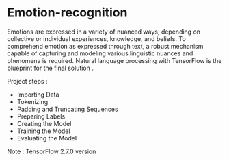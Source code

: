 # Emotion-recognition
Emotions are expressed in a variety of nuanced ways, depending on collective or individual experiences, knowledge, and beliefs. To comprehend emotion as expressed through text, a robust mechanism capable of capturing and modeling various linguistic nuances and phenomena is required.
Natural language processing with TensorFlow is the blueprint for the final solution .

Project steps : 
* Importing Data
* Tokenizing
* Padding and Truncating Sequences
* Preparing Labels
* Creating the Model
* Training the Model
* Evaluating the Model

Note : TensorFlow 2.7.0 version 
